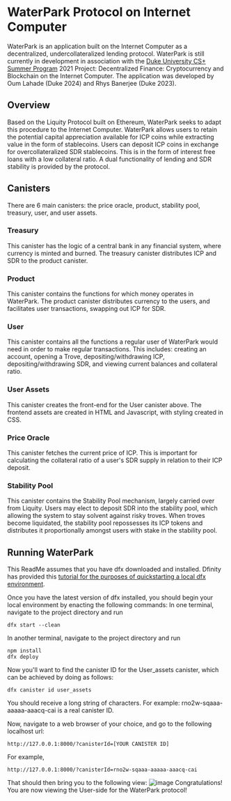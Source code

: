 # WaterPark Protocol on Internet Computer

WaterPark is an application built on the Internet Computer as a decentralized, undercollateralized lending protocol. WaterPark is still currently in development in association with the [Duke University CS+ Summer Program](https://www.cs.duke.edu/undergrad/summer_research) 2021 Project: Decentralized Finance: Cryptocurrency and Blockchain on the Internet Computer. The application was developed by Oum Lahade (Duke 2024) and Rhys Banerjee (Duke 2023).

## Overview
Based on the Liquity Protocol built on Ethereum, WaterPark seeks to adapt this procedure to the Internet Computer. WaterPark allows users to retain the potential capital appreciation available for ICP coins while extracting value in the form of stablecoins. Users can deposit ICP coins in exchange for overcollateralized SDR stablecoins. This is in the form of interest free loans with a low collateral ratio. A dual functionality of lending and SDR stability is provided by the protocol.

## Canisters
There are 6 main canisters: the price oracle, product, stability pool, treasury, user, and user assets.
### Treasury
This canister has the logic of a central bank in any financial system, where currency is minted and burned. The treasury canister distributes ICP and SDR to the product canister.
### Product
This canister contains the functions for which money operates in WaterPark. The product canister distributes currency to the users, and facilitates user transactions, swapping out ICP for SDR.
### User
This canister contains all the functions a regular user of WaterPark would need in order to make regular transactions. This includes: creating an account, opening a Trove, depositing/withdrawing ICP, depositing/withdrawing SDR, and viewing current balances and collateral ratio.
### User Assets
This canister creates the front-end for the User canister above. The frontend assets are created in HTML and Javascript, with styling created in CSS.
### Price Oracle
This canister fetches the current price of ICP. This is important for calculating the collateral ratio of a user's SDR supply in relation to their ICP deposit.
### Stability Pool
This canister contains the Stability Pool mechanism, largely carried over from Liquity. Users may elect to deposit SDR into the stability pool, which allowing the system to stay solvent against risky troves. When troves become liquidated, the stability pool repossesses its ICP tokens and distributes it proportionally amongst users with stake in the stability pool.

## Running WaterPark
This ReadMe assumes that you have dfx downloaded and installed. Dfinity has provided this [tutorial for the purposes of quickstarting a local dfx environment](https://sdk.dfinity.org/docs/quickstart/local-quickstart.html).

Once you have the latest version of dfx installed, you should begin your local environment by enacting the following commands:
In one terminal, navigate to the project directory and run
```
dfx start --clean
```
In another terminal, navigate to the project directory and run
```
npm install
dfx deploy
```
Now you'll want to find the canister ID for the User_assets canister, which can be achieved by doing as follows:
```
dfx canister id user_assets
```
You should receive a long string of characters. For example: rno2w-sqaaa-aaaaa-aaacq-cai is a real canister ID.

Now, navigate to a web browser of your choice, and go to the following localhost url:
```
http://127.0.0.1:8000/?canisterId=[YOUR CANISTER ID]
```
For example,
```
http://127.0.0.1:8000/?canisterId=rno2w-sqaaa-aaaaa-aaacq-cai
```
That should then bring you to the following view:
![image](https://user-images.githubusercontent.com/59941308/127052935-fb28baf0-5ef0-4669-bdf8-6fe6cbaab537.png)
Congratulations! You are now viewing the User-side for the WaterPark protocol!
